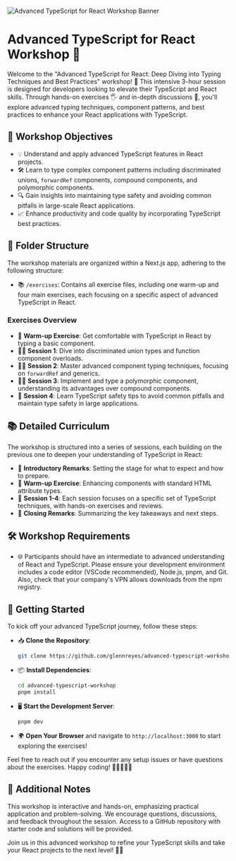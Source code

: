 ![Advanced TypeScript for React Workshop Banner](banner.png)

# Advanced TypeScript for React Workshop 🚀

Welcome to the "Advanced TypeScript for React: Deep Diving into Typing Techniques and Best Practices" workshop! 🌟 This intensive 3-hour session is designed for developers looking to elevate their TypeScript and React skills. Through hands-on exercises 🖐️ and in-depth discussions 💬, you'll explore advanced typing techniques, component patterns, and best practices to enhance your React applications with TypeScript.

## 🎯 Workshop Objectives

- 💡 Understand and apply advanced TypeScript features in React projects.
- 🛠️ Learn to type complex component patterns including discriminated unions, `forwardRef` components, compound components, and polymorphic components.
- 🔍 Gain insights into maintaining type safety and avoiding common pitfalls in large-scale React applications.
- 📈 Enhance productivity and code quality by incorporating TypeScript best practices.

## 📁 Folder Structure

The workshop materials are organized within a Next.js app, adhering to the following structure:

- 📚 `/exercises`: Contains all exercise files, including one warm-up and four main exercises, each focusing on a specific aspect of advanced TypeScript in React.

### Exercises Overview

- 🌱 **Warm-up Exercise**: Get comfortable with TypeScript in React by typing a basic component.
- 🏊‍♂️ **Session 1**: Dive into discriminated union types and function component overloads.
- 🧗‍♀️ **Session 2**: Master advanced component typing techniques, focusing on `forwardRef` and generics.
- 🤹‍♂️ **Session 3**: Implement and type a polymorphic component, understanding its advantages over compound components.
- 🚧 **Session 4**: Learn TypeScript safety tips to avoid common pitfalls and maintain type safety in large applications.

## 📚 Detailed Curriculum

The workshop is structured into a series of sessions, each building on the previous one to deepen your understanding of TypeScript in React:

- 📢 **Introductory Remarks**: Setting the stage for what to expect and how to prepare.
- 🏁 **Warm-up Exercise**: Enhancing components with standard HTML attribute types.
- 📝 **Session 1-4**: Each session focuses on a specific set of TypeScript techniques, with hands-on exercises and reviews.
- 👏 **Closing Remarks**: Summarizing the key takeaways and next steps.

## 🛠 Workshop Requirements

- 🌐 Participants should have an intermediate to advanced understanding of React and TypeScript. Please ensure your development environment includes a code editor (VSCode recommended), Node.js, pnpm, and Git. Also, check that your company's VPN allows downloads from the npm registry.

## 🚀 Getting Started

To kick off your advanced TypeScript journey, follow these steps:

- 📥 **Clone the Repository**:
  ```bash
  git clone https://github.com/glennreyes/advanced-typescript-workshop
  ```
- 📦 **Install Dependencies**:
  ```bash
  cd advanced-typescript-workshop
  pnpm install
  ```
- 🖥️ **Start the Development Server**:
  ```bash
  pnpm dev
  ```
- 🌍 **Open Your Browser** and navigate to `http://localhost:3000` to start exploring the exercises!

Feel free to reach out if you encounter any setup issues or have questions about the exercises. Happy coding! 🌈👨‍💻👩‍💻

## 🌟 Additional Notes

This workshop is interactive and hands-on, emphasizing practical application and problem-solving. We encourage questions, discussions, and feedback throughout the session. Access to a GitHub repository with starter code and solutions will be provided.

Join us in this advanced workshop to refine your TypeScript skills and take your React projects to the next level! 🎉🔥
